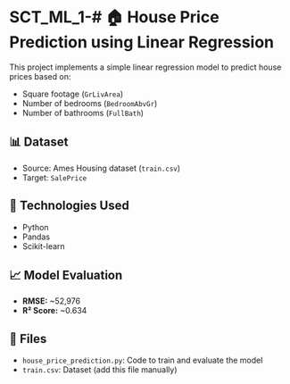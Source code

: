 # SCT_ML_1-# 🏠 House Price Prediction using Linear Regression

This project implements a simple linear regression model to predict house prices based on:
- Square footage (`GrLivArea`)
- Number of bedrooms (`BedroomAbvGr`)
- Number of bathrooms (`FullBath`)

## 📊 Dataset
- Source: Ames Housing dataset (`train.csv`)
- Target: `SalePrice`

## 🔧 Technologies Used
- Python
- Pandas
- Scikit-learn

## 📈 Model Evaluation
- **RMSE:** ~52,976
- **R² Score:** ~0.634

## 📁 Files
- `house_price_prediction.py`: Code to train and evaluate the model
- `train.csv`: Dataset (add this file manually)
